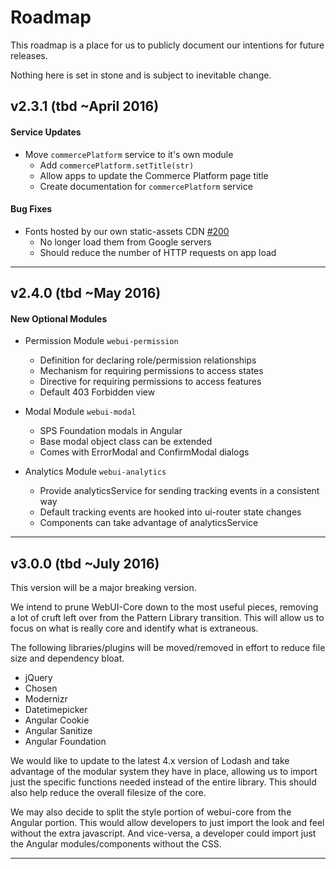 # Roadmap

This roadmap is a place for us to publicly document our intentions for future releases.

Nothing here is set in stone and is subject to inevitable change.

## v2.3.1 (tbd ~April 2016)

#### Service Updates

* Move ```commercePlatform``` service to it's own module
    * Add ```commercePlatform.setTitle(str)```
    * Allow apps to update the Commerce Platform page title
    * Create documentation for ```commercePlatform``` service

#### Bug Fixes

* Fonts hosted by our own static-assets CDN [#200](https://github.com/SPSCommerce/webui-core/issues/200)
   * No longer load them from Google servers
   * Should reduce the number of HTTP requests on app load

----

## v2.4.0 (tbd ~May 2016)

#### New Optional Modules

* Permission Module ```webui-permission```
    * Definition for declaring role/permission relationships
    * Mechanism for requiring permissions to access states
    * Directive for requiring permissions to access features
    * Default 403 Forbidden view

* Modal Module ```webui-modal```
    * SPS Foundation modals in Angular
    * Base modal object class can be extended
    * Comes with ErrorModal and ConfirmModal dialogs

* Analytics Module ```webui-analytics```
    * Provide analyticsService for sending tracking events in a consistent way
    * Default tracking events are hooked into ui-router state changes
    * Components can take advantage of analyticsService

----

## v3.0.0 (tbd ~July 2016)

This version will be a major breaking version.

We intend to prune WebUI-Core down to the most useful pieces, removing a lot of cruft
left over from the Pattern Library transition. This will allow us to focus on what is really
core and identify what is extraneous.

The following libraries/plugins will be moved/removed in effort to reduce file size and
dependency bloat.

* jQuery
* Chosen
* Modernizr
* Datetimepicker
* Angular Cookie
* Angular Sanitize
* Angular Foundation

We would like to update to the latest 4.x version of Lodash and take advantage of the modular
system they have in place, allowing us to import just the specific functions needed instead
of the entire library. This should also help reduce the overall filesize of the core.

We may also decide to split the style portion of webui-core from the Angular portion. This
would allow developers to just import the look and feel without the extra javascript. And
vice-versa, a developer could import just the Angular modules/components without the CSS.

----
